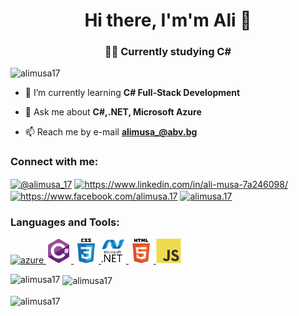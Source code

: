 <h1 align="center">Hi there, I'm'm Ali 👋</h1>
<h3 align="center">👨‍🎓 Currently studying C#</h3>

<p align="left"> <img src="https://komarev.com/ghpvc/?username=alimusa17&label=Profile%20views&color=00e1ff&style=plastic" alt="alimusa17" /> </p>

- 🌱 I’m currently learning **C# Full-Stack Development**

- 💬 Ask me about **C#,.NET, Microsoft Azure**

- 📫 Reach me by e-mail **alimusa_@abv.bg**

<h3 align="left">Connect with me:</h3>
<p align="left">
<a href="https://twitter.com/@alimusa_17" target="blank"><img align="center" src="https://raw.githubusercontent.com/rahuldkjain/github-profile-readme-generator/master/src/images/icons/Social/twitter.svg" alt="@alimusa_17" height="30" width="40" /></a>
<a href="https://linkedin.com/in/https://www.linkedin.com/in/ali-musa-7a246098/" target="blank"><img align="center" src="https://raw.githubusercontent.com/rahuldkjain/github-profile-readme-generator/master/src/images/icons/Social/linked-in-alt.svg" alt="https://www.linkedin.com/in/ali-musa-7a246098/" height="30" width="40" /></a>
<a href="https://fb.com/https://www.facebook.com/alimusa.17" target="blank"><img align="center" src="https://raw.githubusercontent.com/rahuldkjain/github-profile-readme-generator/master/src/images/icons/Social/facebook.svg" alt="https://www.facebook.com/alimusa.17" height="30" width="40" /></a>
<a href="https://instagram.com/alimusa.17" target="blank"><img align="center" src="https://raw.githubusercontent.com/rahuldkjain/github-profile-readme-generator/master/src/images/icons/Social/instagram.svg" alt="alimusa.17" height="30" width="40" /></a>
</p>

<h3 align="left">Languages and Tools:</h3>
<p align="left"> <a href="https://azure.microsoft.com/en-in/" target="_blank" rel="noreferrer"> <img src="https://www.vectorlogo.zone/logos/microsoft_azure/microsoft_azure-icon.svg" alt="azure" width="40" height="40"/> </a> <a href="https://www.w3schools.com/cs/" target="_blank" rel="noreferrer"> <img src="https://raw.githubusercontent.com/devicons/devicon/master/icons/csharp/csharp-original.svg" alt="csharp" width="40" height="40"/> </a> <a href="https://www.w3schools.com/css/" target="_blank" rel="noreferrer"> <img src="https://raw.githubusercontent.com/devicons/devicon/master/icons/css3/css3-original-wordmark.svg" alt="css3" width="40" height="40"/> </a> <a href="https://dotnet.microsoft.com/" target="_blank" rel="noreferrer"> <img src="https://raw.githubusercontent.com/devicons/devicon/master/icons/dot-net/dot-net-original-wordmark.svg" alt="dotnet" width="40" height="40"/> </a> <a href="https://www.w3.org/html/" target="_blank" rel="noreferrer"> <img src="https://raw.githubusercontent.com/devicons/devicon/master/icons/html5/html5-original-wordmark.svg" alt="html5" width="40" height="40"/> </a> <a href="https://developer.mozilla.org/en-US/docs/Web/JavaScript" target="_blank" rel="noreferrer"> <img src="https://raw.githubusercontent.com/devicons/devicon/master/icons/javascript/javascript-original.svg" alt="javascript" width="40" height="40"/> </a> </p>

<p><img align="left" src="https://github-readme-stats.vercel.app/api/top-langs?username=alimusa17&show_icons=true&locale=en&layout=compact" alt="alimusa17" /></p>

<p>&nbsp;<img align="center" src="https://github-readme-stats.vercel.app/api?username=alimusa17&show_icons=true&locale=en" alt="alimusa17" /></p>

<p><img align="center" src="https://github-readme-streak-stats.herokuapp.com/?user=alimusa17&" alt="alimusa17" /></p>
